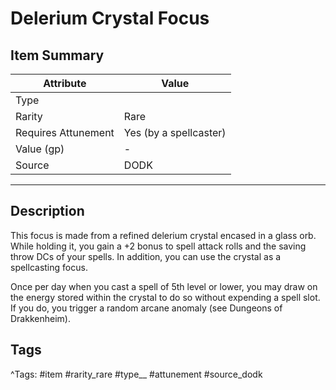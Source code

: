 # Delerium Crystal Focus

## Item Summary

| Attribute            | Value                        |
|----------------------|------------------------------|
| Type                 |   |
| Rarity               | Rare             |
| Requires Attunement  | Yes (by a spellcaster)                |
| Value (gp)           | -    |
| Source               | DODK |

---

## Description

This focus is made from a refined delerium crystal encased in a glass orb. While holding it, you gain a +2 bonus to spell attack rolls and the saving throw DCs of your spells. In addition, you can use the crystal as a spellcasting focus.

Once per day when you cast a spell of 5th level or lower, you may draw on the energy stored within the crystal to do so without expending a spell slot. If you do, you trigger a random arcane anomaly (see Dungeons of Drakkenheim).

## Tags

^Tags: #item #rarity_rare #type__ #attunement #source_dodk